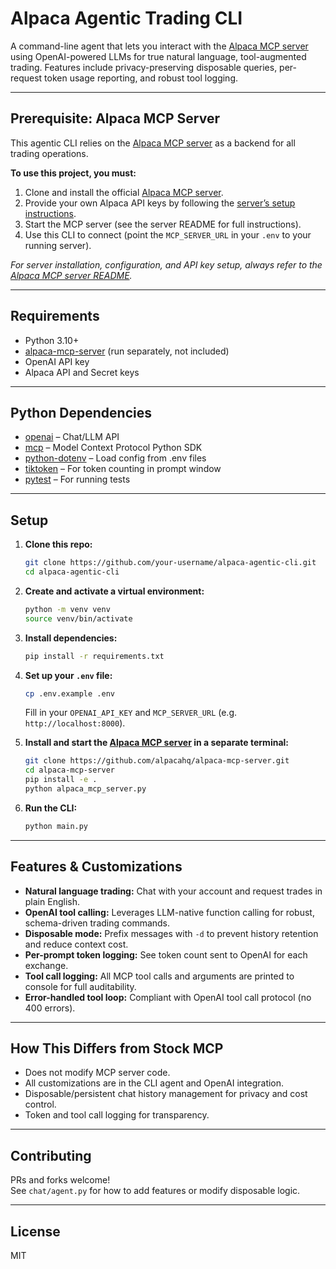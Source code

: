 # Alpaca Agentic Trading CLI

A command-line agent that lets you interact with the [Alpaca MCP server](https://github.com/alpacahq/alpaca-mcp-server) using OpenAI-powered LLMs for true natural language, tool-augmented trading. Features include privacy-preserving disposable queries, per-request token usage reporting, and robust tool logging.


---

## Prerequisite: Alpaca MCP Server

This agentic CLI relies on the [Alpaca MCP server](https://github.com/alpacahq/alpaca-mcp-server) as a backend for all trading operations.

**To use this project, you must:**
1. Clone and install the official [Alpaca MCP server](https://github.com/alpacahq/alpaca-mcp-server).
2. Provide your own Alpaca API keys by following the [server’s setup instructions](https://github.com/alpacahq/alpaca-mcp-server#installation).
3. Start the MCP server (see the server README for full instructions).
4. Use this CLI to connect (point the `MCP_SERVER_URL` in your `.env` to your running server).

*For server installation, configuration, and API key setup, always refer to the [Alpaca MCP server README](https://github.com/alpacahq/alpaca-mcp-server#installation).*

---

## Requirements

- Python 3.10+
- [alpaca-mcp-server](https://github.com/alpacahq/alpaca-mcp-server) (run separately, not included)
- OpenAI API key
- Alpaca API and Secret keys


---

## Python Dependencies

- [openai](https://pypi.org/project/openai/) – Chat/LLM API
- [mcp](https://pypi.org/project/mcp/) – Model Context Protocol Python SDK
- [python-dotenv](https://pypi.org/project/python-dotenv/) – Load config from .env files
- [tiktoken](https://pypi.org/project/tiktoken/) – For token counting in prompt window
- [pytest](https://pypi.org/project/pytest/) – For running tests

---

## Setup

1. **Clone this repo:**
    ```bash
    git clone https://github.com/your-username/alpaca-agentic-cli.git
    cd alpaca-agentic-cli
    ```

2. **Create and activate a virtual environment:**
    ```bash
    python -m venv venv
    source venv/bin/activate
    ```

3. **Install dependencies:**
    ```bash
    pip install -r requirements.txt
    ```

4. **Set up your `.env` file:**
    ```bash
    cp .env.example .env
    ```
    Fill in your `OPENAI_API_KEY` and `MCP_SERVER_URL` (e.g. `http://localhost:8000`).

5. **Install and start the [Alpaca MCP server](https://github.com/alpacahq/alpaca-mcp-server) in a separate terminal:**
    ```bash
    git clone https://github.com/alpacahq/alpaca-mcp-server.git
    cd alpaca-mcp-server
    pip install -e .
    python alpaca_mcp_server.py
    ```

6. **Run the CLI:**
    ```bash
    python main.py
    ```

---

## Features & Customizations

- **Natural language trading:** Chat with your account and request trades in plain English.
- **OpenAI tool calling:** Leverages LLM-native function calling for robust, schema-driven trading commands.
- **Disposable mode:** Prefix messages with `-d` to prevent history retention and reduce context cost.
- **Per-prompt token logging:** See token count sent to OpenAI for each exchange.
- **Tool call logging:** All MCP tool calls and arguments are printed to console for full auditability.
- **Error-handled tool loop:** Compliant with OpenAI tool call protocol (no 400 errors).

---

## How This Differs from Stock MCP

- Does not modify MCP server code.
- All customizations are in the CLI agent and OpenAI integration.
- Disposable/persistent chat history management for privacy and cost control.
- Token and tool call logging for transparency.

---

## Contributing

PRs and forks welcome!  
See `chat/agent.py` for how to add features or modify disposable logic.

---

## License

MIT
